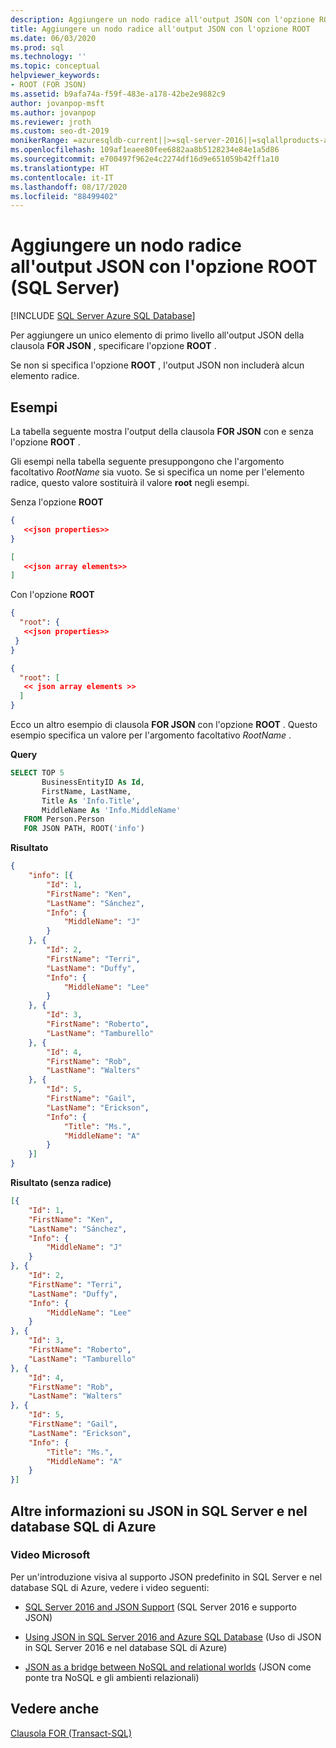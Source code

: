 ```yaml
---
description: Aggiungere un nodo radice all'output JSON con l'opzione ROOT (SQL Server)
title: Aggiungere un nodo radice all'output JSON con l'opzione ROOT
ms.date: 06/03/2020
ms.prod: sql
ms.technology: ''
ms.topic: conceptual
helpviewer_keywords:
- ROOT (FOR JSON)
ms.assetid: b9afa74a-f59f-483e-a178-42be2e9882c9
author: jovanpop-msft
ms.author: jovanpop
ms.reviewer: jroth
ms.custom: seo-dt-2019
monikerRange: =azuresqldb-current||>=sql-server-2016||=sqlallproducts-allversions||>=sql-server-linux-2017||=azuresqldb-mi-current
ms.openlocfilehash: 109af1eaee80fee6882aa8b5128234e84e1a5d86
ms.sourcegitcommit: e700497f962e4c2274df16d9e651059b42ff1a10
ms.translationtype: HT
ms.contentlocale: it-IT
ms.lasthandoff: 08/17/2020
ms.locfileid: "88499402"
---
```

# <a name="add-a-root-node-to-json-output-with-the-root-option-sql-server"></a>Aggiungere un nodo radice all'output JSON con l'opzione ROOT (SQL Server)
[!INCLUDE [SQL Server Azure SQL Database](../../includes/applies-to-version/sql-asdb.md)]

  Per aggiungere un unico elemento di primo livello all'output JSON della clausola **FOR JSON** , specificare l'opzione **ROOT** .  
  
 Se non si specifica l'opzione **ROOT** , l'output JSON non includerà alcun elemento radice.  
  
## <a name="examples"></a>Esempi  
 La tabella seguente mostra l'output della clausola **FOR JSON** con e senza l'opzione **ROOT** .  
  
 Gli esempi nella tabella seguente presuppongono che l'argomento facoltativo *RootName* sia vuoto. Se si specifica un nome per l'elemento radice, questo valore sostituirà il valore **root** negli esempi.  
  
 Senza l'opzione **ROOT**  
  
```json  
{  
   <<json properties>>  
}  
```  
  
```json  
[  
   <<json array elements>>  
]  
```  
  
 Con l'opzione **ROOT**  
  
```json  
{   
  "root": {  
   <<json properties>>  
 }  
}  
```  
  
```json  
{   
  "root": [  
   << json array elements >>  
  ]  
}  
```  
  
 Ecco un altro esempio di clausola **FOR JSON** con l'opzione **ROOT** . Questo esempio specifica un valore per l'argomento facoltativo *RootName* .  
  
 **Query**  
  
```sql  
SELECT TOP 5   
       BusinessEntityID As Id,  
       FirstName, LastName,  
       Title As 'Info.Title',  
       MiddleName As 'Info.MiddleName'  
   FROM Person.Person  
   FOR JSON PATH, ROOT('info')
```  
  
 **Risultato**  
  
```json  
{
    "info": [{
        "Id": 1,
        "FirstName": "Ken",
        "LastName": "Sánchez",
        "Info": {
            "MiddleName": "J"
        }
    }, {
        "Id": 2,
        "FirstName": "Terri",
        "LastName": "Duffy",
        "Info": {
            "MiddleName": "Lee"
        }
    }, {
        "Id": 3,
        "FirstName": "Roberto",
        "LastName": "Tamburello"
    }, {
        "Id": 4,
        "FirstName": "Rob",
        "LastName": "Walters"
    }, {
        "Id": 5,
        "FirstName": "Gail",
        "LastName": "Erickson",
        "Info": {
            "Title": "Ms.",
            "MiddleName": "A"
        }
    }]
}
```  
  
 **Risultato (senza radice)**  
  
```json  
[{
    "Id": 1,
    "FirstName": "Ken",
    "LastName": "Sánchez",
    "Info": {
        "MiddleName": "J"
    }
}, {
    "Id": 2,
    "FirstName": "Terri",
    "LastName": "Duffy",
    "Info": {
        "MiddleName": "Lee"
    }
}, {
    "Id": 3,
    "FirstName": "Roberto",
    "LastName": "Tamburello"
}, {
    "Id": 4,
    "FirstName": "Rob",
    "LastName": "Walters"
}, {
    "Id": 5,
    "FirstName": "Gail",
    "LastName": "Erickson",
    "Info": {
        "Title": "Ms.",
        "MiddleName": "A"
    }
}]
```  

## <a name="learn-more-about-json-in-sql-server-and-azure-sql-database"></a>Altre informazioni su JSON in SQL Server e nel database SQL di Azure  
  
### <a name="microsoft-videos"></a>Video Microsoft

Per un'introduzione visiva al supporto JSON predefinito in SQL Server e nel database SQL di Azure, vedere i video seguenti:

-   [SQL Server 2016 and JSON Support](https://channel9.msdn.com/Shows/Data-Exposed/SQL-Server-2016-and-JSON-Support) (SQL Server 2016 e supporto JSON)

-   [Using JSON in SQL Server 2016 and Azure SQL Database](https://channel9.msdn.com/Shows/Data-Exposed/Using-JSON-in-SQL-Server-2016-and-Azure-SQL-Database) (Uso di JSON in SQL Server 2016 e nel database SQL di Azure)

-   [JSON as a bridge between NoSQL and relational worlds](https://channel9.msdn.com/events/DataDriven/SQLServer2016/JSON-as-a-bridge-betwen-NoSQL-and-relational-worlds) (JSON come ponte tra NoSQL e gli ambienti relazionali)
 
## <a name="see-also"></a>Vedere anche  
 [Clausola FOR &#40;Transact-SQL&#41;](../../t-sql/queries/select-for-clause-transact-sql.md)  
  
  
